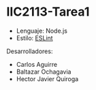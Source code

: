 # IIC2113-Tarea1

- Lenguaje: Node.js
- Estilo: [ESLint](http://eslint.org/)

Desarrolladores:
  * Carlos Aguirre
  * Baltazar Ochagavia
  * Hector Javier Quiroga
